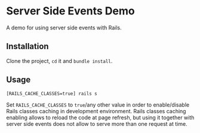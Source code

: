 # Server Side Events Demo

A demo for using server side events with Rails.

## Installation

Clone the project, `cd` it and `bundle install`.

## Usage

`[RAILS_CACHE_CLASSES=true] rails s`

Set `RAILS_CACHE_CLASSES` to `true`/any other value in order to enable/disable Rails classes caching in development environment. Rails classes caching enabling allows to reload the code at page refresh, but using it together with server side events does not allow to serve more than one request at time.